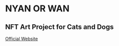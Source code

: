 # NYAN OR WAN 
## NFT Art Project for Cats and Dogs
[Official Website]('https://nekonikobahn.github.com/nyan-or-wan')
